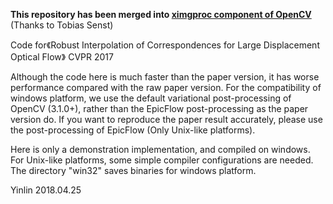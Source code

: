 
**This repository has been merged into [ximgproc component of OpenCV](https://github.com/opencv/opencv_contrib/blob/master/modules/ximgproc/include/opencv2/ximgproc/sparse_match_interpolator.hpp)** (Thanks to Tobias Senst)

Code for《Robust Interpolation of Correspondences for Large Displacement Optical Flow》 CVPR 2017

Although the code here is much faster than the paper version, it has worse performance compared with the raw paper version. For the compatibility of windows platform, we use the default variational post-processing of OpenCV (3.1.0+), rather than the EpicFlow post-processing as the paper version do. If you want to reproduce the paper result accurately, please use the post-processing of EpicFlow (Only Unix-like platforms).

Here is only a demonstration implementation, and compiled on windows. For Unix-like platforms, some simple compiler configurations are needed. The directory "win32" saves binaries for windows platform.

Yinlin
2018.04.25
